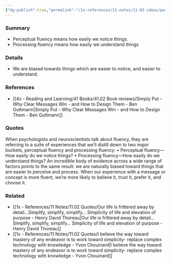 ```yaml
---
{"dg-publish":true,"permalink":"/1x-references/11-notes/11-03-ideas/perceptual-fluency-vs-processing-fluency/","title":"permanent note","created":"2024-04-18T09:05:18.910+03:00","updated":"2024-04-20T08:12:49.583+03:00"}
---
```



### Summary
- Perceptual fluency means how easily we notice things.
- Processing fluency means how easily we understand things

### Details
- We are biased towards things which are easier to notice, and easier to understand.

### References
- [[4x - Reading and Learning/41 Books/41.02 Book reviews/Simply Put - Why Clear Messages Win - and How to Design Them - Ben Guttmann\|Simply Put - Why Clear Messages Win - and How to Design Them - Ben Guttmann]]

### Quotes
When psychologists and neuroscientists talk about fluency, they are referring to a suite of experiences that we’ll distill down to two major buckets, perceptual fluency and processing fluency:
• Perceptual fluency—How easily do we notice things? 
• Processing fluency—How easily do we understand things?
An incredible body of evidence across a wide range of factors points to the same result: we are naturally biased toward things that are easier to perceive and process. When our experience with a message or concept is more fluent, we’re more likely to believe it, trust it, prefer it, and choose it.

### Related
- [[1x - References/11 Notes/11.02 Quotes/Our life is frittered away by detail…Simplify, simplify, simplify… Simplicity of life and elevation of purpose - Henry David Thoreau\|Our life is frittered away by detail…Simplify, simplify, simplify… Simplicity of life and elevation of purpose - Henry David Thoreau]]
- [[1x - References/11 Notes/11.02 Quotes/I believe the way toward mastery of any endeavor is to work toward simplicity- replace complex technology with knowledge - Yvon Chouinard\|I believe the way toward mastery of any endeavor is to work toward simplicity- replace complex technology with knowledge - Yvon Chouinard]]
